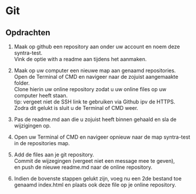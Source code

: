 # Git

## Opdrachten

1. Maak op github een repository aan onder uw account en noem deze syntra-test. \
Vink de optie with a readme aan tijdens het aanmaken.

1. Maak op uw computer een nieuwe map aan genaamd repositories. \
Open de Terminal of CMD en navigeer naar de zojuist aangemaakte folder. \
Clone hierin uw online repository zodat u uw online files op uw computer heeft staan. \
tip: vergeet niet de SSH link te gebruiken via Github ipv de HTTPS. \
Zodra dit gelukt is sluit u de Terminal of CMD weer.

1. Pas de readme.md aan die u zojuist heeft binnen gehaald en sla de wijzigingen op.

1. Open uw Terminal of CMD en navigeer opnieuw naar de map syntra-test in de repositories map.

1. Add de files aan je git repository. \
Commit de wijzegingen (vergeet niet een message mee te geven), \
en push de nieuwe readme.md naar de online repository.

1. Indien de bovenste stappen gelukt zijn, voeg nu een 2de bestand toe genaamd index.html en plaats ook deze file op je online repository.